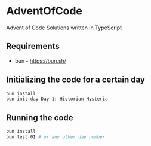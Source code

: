 # AdventOfCode

Advent of Code Solutions written in TypeScript

## Requirements

- bun - https://bun.sh/

## Initializing the code for a certain day

```bash
bun install
bun init:day Day 1: Historian Hysteria
```

## Running the code

```bash
bun install
bun test 01 # or any other day number
```
